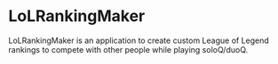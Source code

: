 # LoLRankingMaker
LoLRankingMaker is an application to create custom League of Legend rankings to compete with other people while playing soloQ/duoQ.
